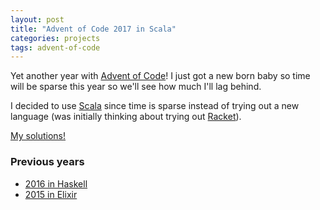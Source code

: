 ```yaml
---
layout: post
title: "Advent of Code 2017 in Scala"
categories: projects
tags: advent-of-code
---
```


Yet another year with [Advent of Code](http://adventofcode.com)! I just got a new born baby so time will be sparse this year so we'll see how much I'll lag behind.

I decided to use [Scala](http://www.scala-lang.org) since time is sparse instead of trying out a new language (was initially thinking about trying out [Racket](http://racket-lang.org)).

[My solutions!](https://github.com/AntonFagerberg/advent_of_code_2017)

### Previous years
 - [2016 in Haskell](/projects/advent-of-code-2016/)
 - [2015 in Elixir](/projects/advent-of-code-in-elixir/)